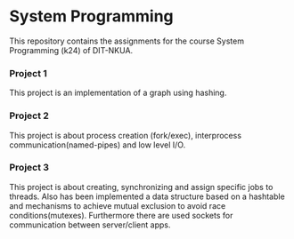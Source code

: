 # System Programming

This repository contains the assignments for the course System Programming (k24) of DIT-NKUA.

### Project 1

This project is an implementation of a graph using hashing.

### Project 2

This project is about process creation (fork/exec), interprocess communication(named-pipes) and low level I/O.

### Project 3

This project is about creating, synchronizing and assign specific jobs to threads. 
Also has been implemented a data structure based on a hashtable and mechanisms to achieve mutual exclusion to avoid race conditions(mutexes). 
Furthermore there are used sockets for communication between server/client apps.
